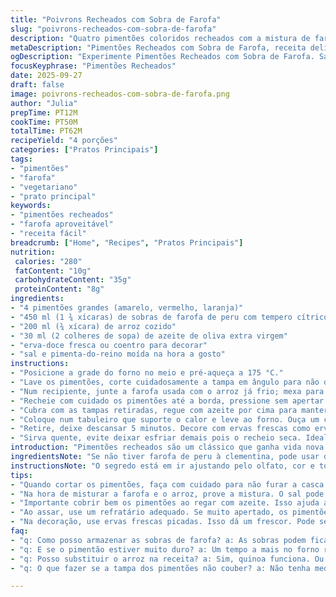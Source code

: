 ```yaml
---
title: "Poivrons Recheados com Sobra de Farofa"
slug: "poivrons-recheados-com-sobra-de-farofa"
description: "Quatro pimentões coloridos recheados com a mistura de farofa de peru à clementina, combinados com arroz cozido e um toque de azeite. Pratos principais saborosos, sem glúten, lactose, ovos ou nozes. A técnica envolve cortar as tampinhas, rechear e assar até ficar macio, com dicas para evitar pimentões tombando e ajuste de temperos. A textura final fica macia, suculenta e perfumada com ervas frescas, valorizando sobras de farofa que merecem segunda chance."
metaDescription: "Pimentões Recheados com Sobra de Farofa, receita deliciosa e prática, ideal para aproveitar sobras e encantar o paladar."
ogDescription: "Experimente Pimentões Recheados com Sobra de Farofa. Sabor, aroma e aproveitamento em uma receita única."
focusKeyphrase: "Pimentões Recheados"
date: 2025-09-27
draft: false
image: poivrons-recheados-com-sobra-de-farofa.png
author: "Julia"
prepTime: PT12M
cookTime: PT50M
totalTime: PT62M
recipeYield: "4 porções"
categories: ["Pratos Principais"]
tags:
- "pimentões"
- "farofa"
- "vegetariano"
- "prato principal"
keywords:
- "pimentões recheados"
- "farofa aproveitável"
- "receita fácil"
breadcrumb: ["Home", "Recipes", "Pratos Principais"]
nutrition: 
 calories: "280"
 fatContent: "10g"
 carbohydrateContent: "35g"
 proteinContent: "8g"
ingredients:
- "4 pimentões grandes (amarelo, vermelho, laranja)"
- "450 ml (1 ¾ xícaras) de sobras de farofa de peru com tempero cítrico"
- "200 ml (¾ xícara) de arroz cozido"
- "30 ml (2 colheres de sopa) de azeite de oliva extra virgem"
- "erva-doce fresca ou coentro para decorar"
- "sal e pimenta-do-reino moída na hora a gosto"
instructions:
- "Posicione a grade do forno no meio e pré-aqueça a 175 °C."
- "Lave os pimentões, corte cuidadosamente a tampa em ângulo para não derramar a farofa, retire as sementes e, se necessário, corte uma fatia fina na base para manter em pé no refratário. Importante colocar os pimentões com a abertura pra cima para segurar o recheio."
- "Num recipiente, junte a farofa usada com o arroz já frio; mexa para homogeneizar. Experimente e ajuste o sal e a pimenta – farofa tem gosto forte então vá devagar."
- "Recheie com cuidado os pimentões até a borda, pressione sem apertar demais para não furar a casca."
- "Cubra com as tampas retiradas, regue com azeite por cima para manter hidratado durante a cocção."
- "Coloque num tabuleiro que suporte o calor e leve ao forno. Ouça um chiado sutil e observe a coloração — quando o pimentão estiver ligeiramente enrugado, macio, mas ainda firme, está pronto (cerca de 50 minutos)."
- "Retire, deixe descansar 5 minutos. Decore com ervas frescas como erva-doce ou coentro, eles intensificam o aroma e o visual."
- "Sirva quente, evite deixar esfriar demais pois o recheio seca. Ideal acompanhado de uma salada verde simples."
introduction: "Pimentões recheados são um clássico que ganha vida nova quando uso restos de farofa. Aquele toque cítrico da clementina da farofa do peru traz frescor que corta a gordura do prato. A certo ponto descobri que o arroz junto equilibra a textura e o cozimento uniforme. A precisão na hora de cortar a tampa do pimentão evita que a farofa vaze e a base ajustada impede que ele tombe. Acompanho a cocção pelos aromas; quando o perfume cítrico invade a cozinha e os pimentões começam a ficar com superfície macia e brilhante tá na hora de tirar. Uso ervas frescas para dar o frescor no final e realça o tempero que às vezes fica cansativo se não equilibrar."
ingredientsNote: "Se não tiver farofa de peru à clementina, pode usar qualquer farofa temperada que esteja guardada, como farofa de linguiça ou vegetariana, desde que já esteja cozida e densa. Para uma textura diferente, recomendo trocar o arroz branco por quinoa ou cuscuz marroquino; absorvem bem o tempero e mantém o recheio úmido. Na falta de pimentões amarelos, vermelho ou verde comum funcionam, mas atente à firmeza da casca para aguentar o forno. Azeite de oliva fica melhor extra virgem para o aroma e proteger do ressecamento durante o assado. As ervas frescas não são só enfeite, são essenciais para finalização, podendo variar entre coentro, hortelã ou salsinha, dependendo do gosto."
instructionsNote: "O segredo está em ir ajustando pelo olfato, cor e toque mais que tempo exato. Se o pimentão ainda estiver duro, leva mais tempo. A tampa não deve ser descartada nem colocada de qualquer jeito; ela sela o recheio, evita ressecamento, quase um ‘fechamento’ natural. Rechear com firmeza, sem apertar demais para não estragar o formato do pimentão. Se ajeitar o recheio várias vezes e ele ficar solto, vai cair no forno. Na hora de assar, o vazamento de líquido indica que o interior ainda está cru, se soltar muito significa que passou do ponto, o recheio resseca e fica duro. Uso sempre um refratário com dimensão certa para os pimentões não ficarem apertados, isso ajuda no cozimento por igual. Além disso, uma olhada aos 30 minutos para conferir se está bem regado evita pimentões ressecados demais. Ao retirar do forno, o melhor é deixar descansar, o recheio assim se acomoda e não escapa na hora de servir."
tips:
- "Quando cortar os pimentões, faça com cuidado para não furar a casca. Pode parecer simples. Mas uma dancinha na faca pode causar estragos. Se a base não estiver firme, corte uma fatia bem fina."
- "Na hora de misturar a farofa e o arroz, prove a mistura. O sal pode intensificar. Cuidado para não exagerar, a farofa já tem tempero forte. Vá colocando aos poucos. Isso faz toda a diferença no sabor final."
- "Importante cobrir bem os pimentões ao regar com azeite. Isso ajuda a manter a umidade. Se secar, o recheio vai ficar duro. Cuidado com o tempo de forno, 50 minutos é o ideal em temperatura. Mas olhe sempre, o aroma vai guiar."
- "Ao assar, use um refratário adequado. Se muito apertado, os pimentões não cozinham por igual. O espaço deve ser contadinho. Verifique aos 30 minutos como estão. Regue com mais azeite se parecer seco."
- "Na decoração, use ervas frescas picadas. Isso dá um frescor. Pode ser coentro, salsinha ou até hortelã. O truque é sempre variar. Fazendo cada vez com uma erva diferente, a rotina não cansa."
faq:
- "q: Como posso armazenar as sobras de farofa? a: As sobras podem ficar na geladeira. Use um pote fechado. E mantenha até 3 dias. Se passar disso, pode azedar."
- "q: E se o pimentão estiver muito duro? a: Um tempo a mais no forno resolve. Olhe de vez em quando. Se vazar líquido, ainda está cru. E o tempero deve ser ajustado no último instante."
- "q: Posso substituir o arroz na receita? a: Sim, quinoa funciona. Ou até cuscuz marroquino. Ambos absorvem bem o sabor. E oferecem diferente textura, é prático e saboroso."
- "q: O que fazer se a tampa dos pimentões não couber? a: Não tenha medo de cortar mais. O importante é fechar o recheio. A tampa sela. Evita o ressecamento, se não couber, não tem problema."

---
```

